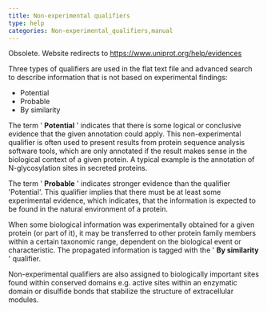 ```yaml
---
title: Non-experimental qualifiers
type: help
categories: Non-experimental_qualifiers,manual
---
```


Obsolete. Website redirects to https://www.uniprot.org/help/evidences

Three types of qualifiers are used in the flat text file and advanced search to describe information that is not based on experimental findings:

-   Potential
-   Probable
-   By similarity

The term ' **Potential** ' indicates that there is some logical or conclusive evidence that the given annotation could apply. This non-experimental qualifier is often used to present results from protein sequence analysis software tools, which are only annotated if the result makes sense in the biological context of a given protein. A typical example is the annotation of N-glycosylation sites in secreted proteins.

The term ' **Probable** ' indicates stronger evidence than the qualifier 'Potential'. This qualifier implies that there must be at least some experimental evidence, which indicates, that the information is expected to be found in the natural environment of a protein.

When some biological information was experimentally obtained for a given protein (or part of it), it may be transferred to other protein family members within a certain taxonomic range, dependent on the biological event or characteristic. The propagated information is tagged with the ' **By similarity** ' qualifier.

Non-experimental qualifiers are also assigned to biologically important sites found within conserved domains e.g. active sites within an enzymatic domain or disulfide bonds that stabilize the structure of extracellular modules.
